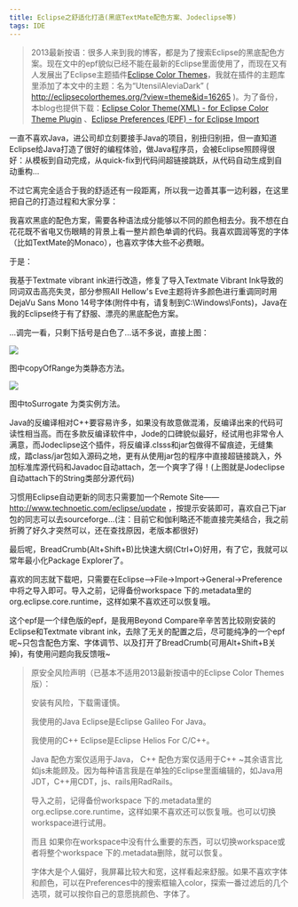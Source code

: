```yaml
---
title: Eclipse之舒适化打造(黑底TextMate配色方案、Jodeclipse等) 
tags: IDE
---
```


> 2013最新按语：很多人来到我的博客，都是为了搜索Eclipse的黑底配色方案。现在文中的epf貌似已经不能在最新的Eclipse里面使用了，而现在又有人发展出了Eclipse主题插件[Eclipse Color Themes]( http://eclipsecolorthemes.org/ )，我就在插件的主题库里添加了本文中的主题：名为“UtensilAleviaDark” ( http://eclipsecolorthemes.org/?view=theme&id=16265 )。为了备份，本blog也提供下载：[Eclipse Color Theme(XML) - for Eclipse Color Theme Plugin](downloads/theme-16265.xml) 、[Eclipse Preferences (EPF) - for Eclipse Import](downloads/theme-16265.epf)

一直不喜欢Java，进公司却立刻要接手Java的项目，别扭归别扭，但一直知道Eclipse给Java打造了很好的编程体验，做Java程序员，会被Eclipse照顾得很好：从模板到自动完成，从quick-fix到代码间超链接跳跃，从代码自动生成到自动重构...
 
不过它离完全适合于我的舒适还有一段距离，所以我一边善其事一边利器，在这里把自己的打造过程和大家分享：
 
我喜欢黑底的配色方案，需要各种语法成分能够以不同的颜色相去分。我不想在白花花既不省电又伤眼睛的背景上看一整片颜色单调的代码。我喜欢圆润等宽的字体（比如TextMate的Monaco），也喜欢字体大些不必费眼。
 
于是：
 
我基于Textmate vibrant ink进行改造，修复了导入Textmate Vibrant Ink导致的同词双击高亮失灵，部分参照All Hellow's Eve主题将许多颜色进行重调同时用DejaVu Sans Mono 14号字体(附件中有，请复制到C:\Windows\Fonts)，Java在我的Eclipse终于有了舒服、漂亮的黑底配色方案。
 
...调完一看，只剩下括号是白色了...话不多说，直接上图：

![](colored-eclipse-sample-1.png)
 
图中copyOfRange为类静态方法。

![](colored-eclipse-sample-2.png) 

图中toSurrogate 为类实例方法。
 
Java的反编译相对C++要容易许多，如果没有故意做混淆，反编译出来的代码可读性相当高。而在多款反编译软件中，Jode的口碑貌似最好，经试用也非常令人满意，而Jodeclipse这个插件，将反编译.clsss和jar包做得不留痕迹，无缝集成，踏class/jar包如入源码之地，更有从使用jar包的程序中直接超链接跳入，外加标准库源代码和Javadoc自动attach，怎一个爽字了得！(上图就是Jodeclipse自动attach下的String类部分源代码)
 
习惯用Eclipse自动更新的同志只需要加一个Remote Site——http://www.technoetic.com/eclipse/update ，按提示安装即可，喜欢自己下jar包的同志可以去sourceforge...(注：目前它和伽利略还不能直接完美结合，我之前折腾了好久才突然可以，还在查找原因，老版本都很好)
 
最后呢，BreadCrumb(Alt+Shift+B)比快速大纲(Ctrl+O)好用，有了它，我就可以常年最小化Package Explorer了。
 
喜欢的同志就下载吧，只需要在Eclipse—>File->Import->General->Preference中将之导入即可。导入之前，记得备份workspace 下的.metadata里的org.eclipse.core.runtime，这样如果不喜欢还可以恢复哦。
 
这个epf是一个绿色版的epf，是我用Beyond Compare辛辛苦苦比较刚安装的Eclipse和Textmate vibrant ink，去除了无关的配置之后，尽可能纯净的一个epf呢~只包含配色方案、字体调节、以及打开了BreadCrumb(可用Alt+Shift+B关掉)，有使用问题向我反馈哦~

> 原安全风险声明（已基本不适用2013最新按语中的Eclipse Color Themes版）：
> 
> 安装有风险，下载需谨慎。
> 
> 我使用的Java Eclipse是Eclipse Galileo For Java。
> 
> 我使用的C++ Eclipse是Eclipse Helios For C/C++。
> 
> Java 配色方案仅适用于Java， C++ 配色方案仅适用于C++ ~其余语言比如js未能顾及。因为每种语言我是在单独的Eclipse里面编辑的，如Java用JDT，C++用CDT，js、rails用RadRails。
> 
> 导入之前，记得备份workspace 下的.metadata里的org.eclipse.core.runtime，这样如果不喜欢还可以恢复哦。也可以切换workspace进行试用。
> 
> 而且 如果你在workspace中没有什么重要的东西，可以切换workspace或者将整个workspace 下的.metadata删除，就可以恢复。
> 
> 字体大是个人偏好，我屏幕比较大和宽，这样看起来舒服。如果不喜欢字体和颜色，可以在Preferences中的搜索框输入color，探索一番过滤后的几个选项，就可以按你自己的意愿挑颜色、字体了。
 
 